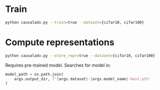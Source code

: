 # Train

```bash
python causaladv.py --train=true --dataset={cifar10, cifar100}
```

# Compute representations
```bash
python causaladv.py --store_repr=true --dataset={cifar10, cifar100}
```

Requires pre-trained model. Searches for model in: 
```python
model_path = os.path.join(
    args.output_dir, f'{args.dataset}-{args.model_name}-best.pth'
)
```